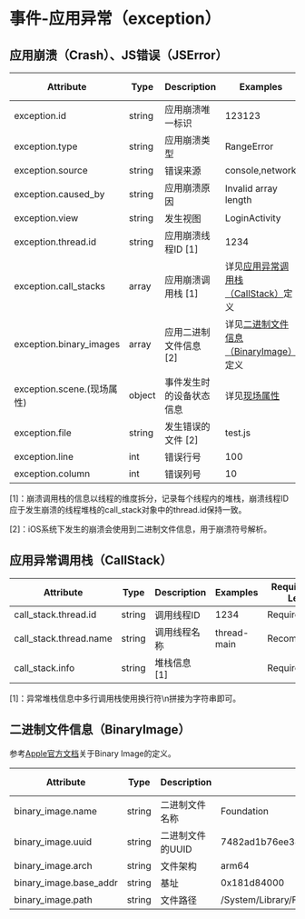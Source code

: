 
# 事件-应用异常（exception）

## 应用崩溃（Crash）、JS错误（JSError）

| Attribute | Type | Description | Examples | Requirement Level |
| -- | -- | -- | -- | -- |
| exception.id | string | 应用崩溃唯一标识 | 123123 | Required |
| exception.type | string | 应用崩溃类型 | RangeError | Required |
| exception.source | string | 错误来源 | console,network | Required |
| exception.caused_by | string | 应用崩溃原因 | Invalid array length | Required |
| exception.view | string | 发生视图 | LoginActivity | Required |
| exception.thread.id | string | 应用崩溃线程ID [1] | 1234 | Required |
| exception.call_stacks | array | 应用崩溃调用栈 [1] | 详见[应用异常调用栈（CallStack）](#应用异常调用栈callstack)定义 | Required |
| exception.binary_images | array | 应用二进制文件信息 [2] | 详见[二进制文件信息（BinaryImage）](#二进制文件信息binaryimage)定义 | Conditionally Required |
| exception.scene.(现场属性) | object | 事件发生时的设备状态信息 | 详见[现场属性](./event_common_scene.md) | Required |
| exception.file | string | 发生错误的文件 [2] | test.js | Required |
| exception.line | int | 错误行号 | 100 | Required |
| exception.column | int | 错误列号 | 10 | Required |
[1]：崩溃调用栈的信息以线程的维度拆分，记录每个线程内的堆栈，崩溃线程ID应于发生崩溃的线程堆栈的call_stack对象中的thread.id保持一致。

[2]：iOS系统下发生的崩溃会使用到二进制文件信息，用于崩溃符号解析。

## 应用异常调用栈（CallStack）

| Attribute | Type | Description | Examples | Requirement Level |
| -- | -- | -- | -- | -- |
| call_stack.thread.id | string | 调用线程ID | 1234 | Required |
| call_stack.thread.name | string | 调用线程名称 | thread-main | Recommended |
| call_stack.info | string | 堆栈信息 [1] | | Required |

[1]：异常堆栈信息中多行调用栈使用换行符\n拼接为字符串即可。

## 二进制文件信息（BinaryImage）

参考[Apple官方文档](https://developer.apple.com/documentation/xcode/examining-the-fields-in-a-crash-report)关于Binary Image的定义。

| Attribute | Type | Description | Examples | Requirement Level |
| -- | -- | -- | -- | -- |
| binary_image.name | string | 二进制文件名称 | Foundation | Required |
| binary_image.uuid | string | 二进制文件的UUID | 7482ad1b76ee38b48dac0960f9f9521e | Required |
| binary_image.arch | string | 文件架构 | arm64 | Required |
| binary_image.base_addr | string | 基址 | 0x181d84000 | Required |
| binary_image.path | string | 文件路径 | /System/Library/Frameworks/Foundation.framework/Foundation | Required |
